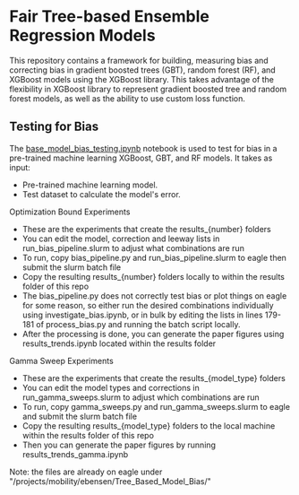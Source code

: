 # Fair Tree-based Ensemble Regression Models
This repository contains a framework for building, measuring bias and correcting bias in gradient boosted trees (GBT), random forest (RF), and XGBoost  models using the XGBoost library. This takes advantage of the flexibility in XGBoost library to represent gradient boosted tree and random forest models, as well as the ability to use custom loss function.

## Testing for Bias
The [base_model_bias_testing.ipynb](https://github.com/NREL/Fair_Forest_Models/blob/main/base_model_bias_testing.ipynb) notebook is used to test for bias in a pre-trained machine learning XGBoost, GBT, and RF models. It takes as input:
* Pre-trained machine learning model.
* Test dataset to calculate the model's error.

Optimization Bound Experiments
* These are the experiments that create the results_{number} folders
* You can edit the model, correction and leeway lists in run_bias_pipeline.slurm to adjust what combinations are run
* To run, copy bias_pipeline.py and run_bias_pipeline.slurm to eagle then submit the slurm batch file
* Copy the resulting results_{number} folders locally to within the results folder of this repo
* The bias_pipeline.py does not correctly test bias or plot things on eagle for some reason, so either run the desired combinations individually using investigate_bias.ipynb, or in bulk by editing the lists in lines 179-181 of process_bias.py and running the batch script locally.
* After the processing is done, you can generate the paper figures using results_trends.ipynb located within the results folder

Gamma Sweep Experiments
* These are the experiments that create the results_{model_type} folders
* You can edit the model types and corrections in run_gamma_sweeps.slurm to adjust which combinations are run
* To run, copy gamma_sweeps.py and run_gamma_sweeps.slurm to eagle and submit the slurm batch file
* Copy the resulting results_{model_type} folders to the local machine within the results folder of this repo
* Then you can generate the paper figures by running results_trends_gamma.ipynb

Note: the files are already on eagle under "/projects/mobility/ebensen/Tree_Based_Model_Bias/"
